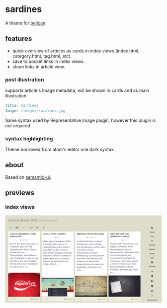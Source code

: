 # sardines
A theme for [pelican](http://getpelican.com/).

## features

* quick overview of articles as cards in index views (index.html, category.html, tag.html, etc).
* save to pocket links in index views.
* share links in article view.

### post illustration
supports article's Image metadata, will be shown in cards and as main illustration.

```markdown
Title: Sardines
Image: /images/sardines.jpg
```

Same syntax used by Representative Image plugin, however this plugin is not required.

### syntax highlighting

Theme borrowed from atom's editor one dark syntax.

## about

Based on [semantic-ui](https://github.com/Semantic-Org/Semantic-UI).

## previews

### index views

![capture of sardines pelican theme's index page](/index.png?raw=true)
